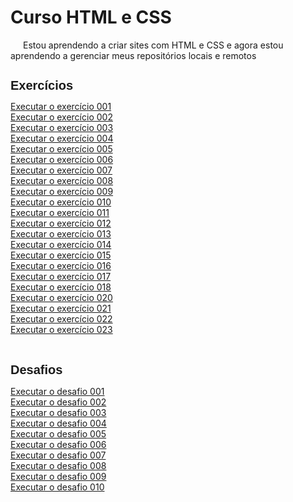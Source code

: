 <h1>
    Curso HTML e CSS
</h1>
<p style="text-indent: 20px;">
    Estou aprendendo a criar sites com HTML e CSS e agora estou aprendendo a gerenciar meus repositórios locais e remotos
</p>
<h1 style="font-family: arial, helvetica, sans-serif; font-size: 20px">
    Exercícios
</h1>
<a href="https://miguelesss.github.io/Curso-HTML5-e-CSS3/modulo01/exercicios/exe001/index.html" target="_blank">
    Executar o exercício 001
</a>
<br>
<a href="https://miguelesss.github.io/Curso-HTML5-e-CSS3/modulo01/exercicios/exe002/index.html" target="_blank">
    Executar o exercício 002
</a>
<br>
<a href="https://miguelesss.github.io/Curso-HTML5-e-CSS3/modulo01/exercicios/exe003/index.html" target="_blank">
    Executar o exercício 003
</a>
<br>
<a href="https://miguelesss.github.io/Curso-HTML5-e-CSS3/modulo01/exercicios/exe004/index.html" target="_blank">
    Executar o exercício 004
</a>
<br>
<a href="https://miguelesss.github.io/Curso-HTML5-e-CSS3/modulo01/exercicios/exe005/index.html" target="_blank">
    Executar o exercício 005
</a>
<br>
<a href="https://miguelesss.github.io/Curso-HTML5-e-CSS3/modulo01/exercicios/exe006/index.html" target="_blank">
    Executar o exercício 006
</a>
<br>
<a href="https://miguelesss.github.io/Curso-HTML5-e-CSS3/modulo01/exercicios/exe007/index.html" target="_blank">
    Executar o exercício 007
</a>
<br>
<a href="https://miguelesss.github.io/Curso-HTML5-e-CSS3/modulo01/exercicios/exe008/index.html" target="_blank">
    Executar o exercício 008
</a>
<br>
<a href="https://miguelesss.github.io/Curso-HTML5-e-CSS3/modulo01/exercicios/exe009/index.html" target="_blank">
    Executar o exercício 009
</a>
<br>
<a href="https://miguelesss.github.io/Curso-HTML5-e-CSS3/modulo01/exercicios/exe010/index.html" target="_blank">
    Executar o exercício 010
</a>
<br>
<a href="https://miguelesss.github.io/Curso-HTML5-e-CSS3/modulo01/exercicios/exe011/index.html" target="_blank">
    Executar o exercício 011
</a>
<br>
<a href="https://miguelesss.github.io/Curso-HTML5-e-CSS3/modulo01/exercicios/exe012/index.html" target="_blank">
    Executar o exercício 012
</a>
<br>
<a href="https://miguelesss.github.io/Curso-HTML5-e-CSS3/modulo01/exercicios/exe013/index.html" target="_blank">
    Executar o exercício 013
</a>
<br>
<a href="https://miguelesss.github.io/Curso-HTML5-e-CSS3/modulo01/exercicios/exe014/index.html" target="_blank">
    Executar o exercício 014
</a>
<br>
<a href="https://miguelesss.github.io/Curso-HTML5-e-CSS3/modulo01/exercicios/exe015/index.html" target="_blank">
    Executar o exercício 015
</a>
<br>
<a href="https://miguelesss.github.io/Curso-HTML5-e-CSS3/modulo02/exercicios/exe016/index.html" target="_blank">
    Executar o exercício 016
</a>
<br>
<a href="https://miguelesss.github.io/Curso-HTML5-e-CSS3/modulo02/exercicios/exe017/index.html" target="_blank">
    Executar o exercício 017
</a>
<br>
<a href="https://miguelesss.github.io/Curso-HTML5-e-CSS3/modulo02/exercicios/exe018/index.html" target="_blank">
    Executar o exercício 018
</a>
<br>
<a href="https://miguelesss.github.io/Curso-HTML5-e-CSS3/modulo02/exercicios/exe020/index.html" target="_blank">
    Executar o exercício 020
</a>
<br>
<a href="https://miguelesss.github.io/Curso-HTML5-e-CSS3/modulo02/exercicios/exe021/index.html" target="_blank">
    Executar o exercício 021
</a>
<br>
<a href="https://miguelesss.github.io/Curso-HTML5-e-CSS3/modulo02/exercicios/exe022/index.html" target="_blank">
    Executar o exercício 022
</a>
<br>
<a href="https://miguelesss.github.io/Curso-HTML5-e-CSS3/modulo02/exercicios/exe023/index.html" target="_blank">
    Executar o exercício 023
</a>
<br>
<br>
<h1 style="font-family: arial, helvetica, sans-serif; font-size: 20px">
    Desafios
</h1>
<a href="https://miguelesss.github.io/Curso-HTML5-e-CSS3/modulo01/desafios/desafio001/index.html" target="_blank">
    Executar o desafio 001
</a>
<br>
<a href="https://miguelesss.github.io/Curso-HTML5-e-CSS3/modulo01/desafios/desafio002/index.html" target="_blank">
    Executar o desafio 002
</a>
<br>
<a href="https://miguelesss.github.io/Curso-HTML5-e-CSS3/modulo01/desafios/desafio003/index.html" target="_blank">
    Executar o desafio 003
</a>
<br>
<a href="https://miguelesss.github.io/Curso-HTML5-e-CSS3/modulo01/desafios/desafio004/index.html" target="_blank">
    Executar o desafio 004
</a>
<br>
<a href="https://miguelesss.github.io/Curso-HTML5-e-CSS3/modulo01/desafios/desafio005/index.html" target="_blank">
    Executar o desafio 005
</a>
<br>
<a href="https://miguelesss.github.io/Curso-HTML5-e-CSS3/modulo01/desafios/desafio006/index.html" target="_blank">
    Executar o desafio 006
</a>
<br>
<a href="https://miguelesss.github.io/Curso-HTML5-e-CSS3/modulo01/desafios/desafio007/index.html" target="_blank">
    Executar o desafio 007
</a>
<br>
<a href="https://miguelesss.github.io/Curso-HTML5-e-CSS3/modulo01/desafios/desafio008/index.html" target="_blank">
    Executar o desafio 008
</a>
<br>
<a href="https://miguelesss.github.io/Curso-HTML5-e-CSS3/modulo01/desafios/desafio009/index.html" target="_blank">
    Executar o desafio 009
</a>
<br>
<a href="https://miguelesss.github.io/Curso-HTML5-e-CSS3/modulo02/desafios/desafio010-resolucao/index.html" target="_blank">
    Executar o desafio 010
</a>

